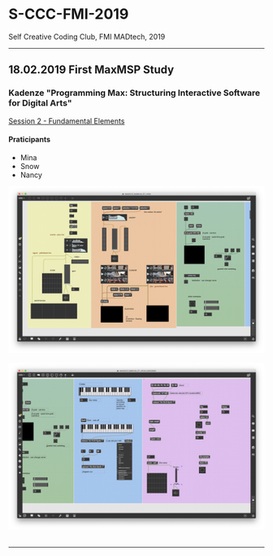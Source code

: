 # S-CCC-FMI-2019
Self Creative Coding Club, FMI MADtech, 2019

<hr>

## 18.02.2019 First MaxMSP Study 

### Kadenze "Programming Max: Structuring Interactive Software for Digital Arts"
[Session 2 - Fundamental Elements](https://www.kadenze.com/courses/programming-max-structuring-interactive-software-for-digital-arts-i/sessions/fundamental-elements) 

#### Praticipants
* Mina
* Snow
* Nancy

![maxpatch screenshot 1](./assets/img/18.02.2019-screenshot-01.png)<img width="700"></img>
![maxpatch screenshot 2](./assets/img/18.02.2019-screenshot-02.png)<img width="700"></img>

<hr>
